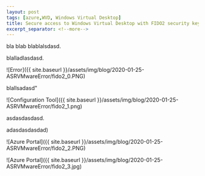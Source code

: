 ```yaml
---
layout: post
tags: [azure,WVD, Windows Virtual Desktop]
title: Secure access to Windows Virtual Desktop with FIDO2 security keys
excerpt_separator: <!--more-->
---
```

bla blab blablalsdasd.

blalladlasdasd.

![Error]({{ site.baseurl }}/assets/img/blog/2020-01-25-ASRVMwareError/fido2_0.PNG)

<!--more-->

blallsadasd"

![Configuration Tool]({{ site.baseurl }}/assets/img/blog/2020-01-25-ASRVMwareError/fido2_1.png)

asdasdasdasd.

adasdasdasdad)

![Azure Portal]({{ site.baseurl }}/assets/img/blog/2020-01-25-ASRVMwareError/fido2_2.PNG)

![Azure Portal]({{ site.baseurl }}/assets/img/blog/2020-01-25-ASRVMwareError/fido2_3.jpg)

